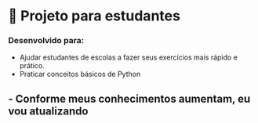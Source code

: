 # 🚀 Projeto para estudantes

### Desenvolvido para:

- Ajudar estudantes de escolas a fazer seus exercícios mais rápido e prático.
- Praticar conceitos básicos de Python


##  - Conforme meus conhecimentos aumentam, eu vou atualizando
